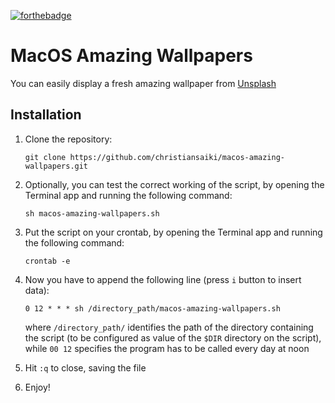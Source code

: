 [![forthebadge](https://forthebadge.com/images/badges/built-with-love.svg)](https://forthebadge.com)

# MacOS Amazing Wallpapers
You can easily display a fresh amazing wallpaper from
[Unsplash](https://unsplash.com)

## Installation
 1. Clone the repository:

    ```
    git clone https://github.com/christiansaiki/macos-amazing-wallpapers.git
    ```

 2. Optionally, you can test the correct working of the script, by opening the Terminal app and running the following command:

    ```
    sh macos-amazing-wallpapers.sh
    ```

 4. Put the script on your crontab, by opening the Terminal app and running the following command:

    ```
    crontab -e
    ```

 5. Now you have to append the following line (press `i` button to insert data):

    ```
    0 12 * * * sh /directory_path/macos-amazing-wallpapers.sh
    ```

    where `/directory_path/` identifies the path of the directory containing the script (to be configured as value of the `$DIR` directory on the script), while `00 12` specifies the program has to be called every day at noon
    
 6. Hit `:q` to close, saving the file
 7. Enjoy!
